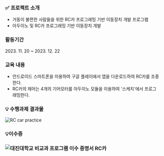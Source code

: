 ###  ✅ 프로젝트 소개
- 거동이 불편한 사람들을 위한 RC카 프로그래밍 기반 이동장치 개발 프로그램
- 아두이노 및 RC카 프로그래밍 기반 이동장치 개발

### 활동기간
<p>2023. 11. 20 ~ 2023. 12. 22</p>

### 교육 내용
- 안드로이드 스마트폰을 이용하여 구글 플레이에서 앱을 다운로드하여 RC카를 조종한다.
- RC카의 제어는 4개의 기어모터를 아두이노 모듈을 이용하여 '스케치'에서 프로그래밍한다.


### 💡 수행과제 결과물
![RC car practice](https://github.com/user-attachments/assets/e1cac0f1-3777-4d52-95f8-4738a59b888e)


### 💡이수증
### ![대진대학교 비교과 프로그램 이수 증명서 RC카 ](https://github.com/user-attachments/assets/2833dc48-d0ff-4163-8620-844ff47cfd60)
